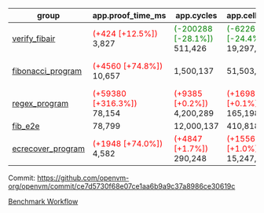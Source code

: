 | group | app.proof_time_ms | app.cycles | app.cells_used | leaf.proof_time_ms | leaf.cycles | leaf.cells_used |
| -- | -- | -- | -- | -- | -- | -- |
| [verify_fibair](https://github.com/openvm-org/openvm/blob/benchmark-results/benchmarks-dispatch/refs/heads/feat/optimize-verify/verify_fibair-ce7d5730f68e07ce1aa6b9a9c37a8986ce30619c.md) |<span style='color: red'>(+424 [+12.5%])</span> 3,827 | <span style='color: green'>(-200288 [-28.1%])</span> 511,426 | <span style='color: green'>(-6226134 [-24.4%])</span> 19,297,520 |- | - | - |
| [fibonacci_program](https://github.com/openvm-org/openvm/blob/benchmark-results/benchmarks-dispatch/refs/heads/feat/optimize-verify/fibonacci-ce7d5730f68e07ce1aa6b9a9c37a8986ce30619c.md) |<span style='color: red'>(+4560 [+74.8%])</span> 10,657 |  1,500,137 |  51,503,940 | 13,313 | <span style='color: green'>(-1276539 [-41.4%])</span> 1,807,926 | <span style='color: green'>(-37118793 [-33.5%])</span> 73,592,345 |
| [regex_program](https://github.com/openvm-org/openvm/blob/benchmark-results/benchmarks-dispatch/refs/heads/feat/optimize-verify/regex-ce7d5730f68e07ce1aa6b9a9c37a8986ce30619c.md) |<span style='color: red'>(+59380 [+316.3%])</span> 78,154 | <span style='color: red'>(+9385 [+0.2%])</span> 4,200,289 | <span style='color: red'>(+169837 [+0.1%])</span> 165,198,010 |<span style='color: green'>(-2935 [-9.7%])</span> 27,415 | <span style='color: green'>(-2945318 [-49.6%])</span> 2,992,515 | <span style='color: green'>(-83535943 [-34.2%])</span> 160,654,768 |
| [fib_e2e](https://github.com/openvm-org/openvm/blob/benchmark-results/benchmarks-dispatch/refs/heads/feat/optimize-verify/fib_e2e-ce7d5730f68e07ce1aa6b9a9c37a8986ce30619c.md) | 78,799 |  12,000,137 |  410,818,908 | 89,530 |  11,303,106 |  450,480,108 |
| [ecrecover_program](https://github.com/openvm-org/openvm/blob/benchmark-results/benchmarks-dispatch/refs/heads/feat/optimize-verify/ecrecover-ce7d5730f68e07ce1aa6b9a9c37a8986ce30619c.md) |<span style='color: red'>(+1948 [+74.0%])</span> 4,582 | <span style='color: red'>(+4847 [+1.7%])</span> 290,248 | <span style='color: red'>(+155632 [+1.0%])</span> 15,247,929 |<span style='color: green'>(-4193 [-10.0%])</span> 37,562 | <span style='color: green'>(-4487668 [-51.9%])</span> 4,167,337 | <span style='color: green'>(-125130972 [-34.2%])</span> 240,780,125 |


Commit: https://github.com/openvm-org/openvm/commit/ce7d5730f68e07ce1aa6b9a9c37a8986ce30619c

[Benchmark Workflow](https://github.com/openvm-org/openvm/actions/runs/12848892486)
